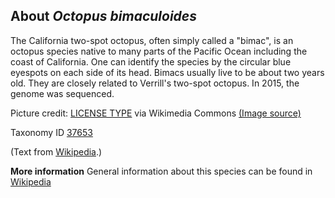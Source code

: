 **About *Octopus bimaculoides***
-------------------------
The California two-spot octopus, often simply called a "bimac", is an 
octopus species native to many parts of the Pacific Ocean including 
the coast of California. One can identify the species by the circular 
blue eyespots on each side of its head. Bimacs usually live to be 
about two years old. They are closely related to Verrill's two-spot 
octopus. In 2015, the genome was sequenced.


Picture credit: [LICENSE TYPE]() via Wikimedia Commons [(Image source)](https://upload.wikimedia.org/wikipedia/commons/thumb/7/73/CaliforniaTwoSpotOctopus1.jpg/320px-CaliforniaTwoSpotOctopus1.jpg)

Taxonomy ID [37653](https://www.uniprot.org/taxonomy/37653)

(Text from [Wikipedia](https://en.wikipedia.org/).)

**More information**
General information about this species can be found in [Wikipedia](https://en.wikipedia.org/wiki/California_two-spot_octopus)
